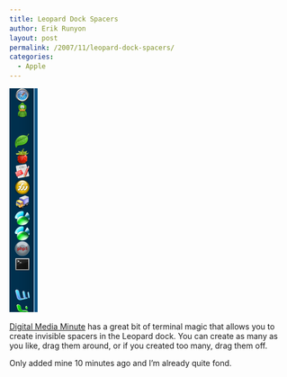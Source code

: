```yaml
---
title: Leopard Dock Spacers
author: Erik Runyon
layout: post
permalink: /2007/11/leopard-dock-spacers/
categories:
  - Apple
---
```

<img src="/images/2007/dock-spacers.png" alt="Default menu bar" class="alignleft" />

[Digital Media Minute][1] has a great bit of terminal magic that allows you to create invisible spacers in the Leopard dock. You can create as many as you like, drag them around, or if you created too many, drag them off.

Only added mine 10 minutes ago and I’m already quite fond.

 [1]: http://www.digitalmediaminute.com/article/2680/add-spacers-to-the-leopard-dock
